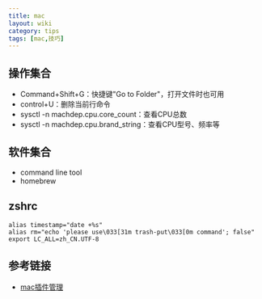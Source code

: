 ```yaml
---
title: mac
layout: wiki
category: tips
tags: [mac,技巧]
---
```


## 操作集合

* Command+Shift+G：快捷键"Go to Folder"，打开文件时也可用
* control+U：删除当前行命令
* sysctl -n machdep.cpu.core_count：查看CPU总数
* sysctl -n machdep.cpu.brand_string：查看CPU型号、频率等

## 软件集合

* command line tool
* homebrew


## zshrc

~~~
alias timestamp="date +%s"
alias rm="echo 'please use\033[31m trash-put\033[0m command'; false"
export LC_ALL=zh_CN.UTF-8
~~~


## 参考链接

* [mac插件管理](http://bbs.feng.com/read-htm-tid-6891395.html)
